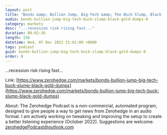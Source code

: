 ```yaml
---
layout: post
title: "Bonds &amp; Bullion Jump, Big-Tech &amp; The Buck Slump, Black Gold Dumps"
audio: bonds-bullion-jump-big-tech-buck-slump-black-gold-dumps-0
category: markets
desc: "...recession risk rising fast..."
duration: 00:02:36
length: 156
datetime: Wed, 07 Dec 2022 21:01:00 +0000
tags: podcast
guid: bonds-bullion-jump-big-tech-buck-slump-black-gold-dumps-0
order: 0
---
```

...recession risk rising fast...

Link: [https://www.zerohedge.com/markets/bonds-bullion-jump-big-tech-buck-slump-black-gold-dumps](https://www.zerohedge.com/markets/bonds-bullion-jump-big-tech-buck-slump-black-gold-dumps)

About: The Zerohedge Podcast is a non-commercial, automated program, designed to give people a way to get news from Zerohedge in an audio format.  I am actively working on tweaking and improving the setup to create a better listening experience (October 2022).  Suggestions are welcome: [zerohedgePodcast@outlook.com](mailto:zerohedgePodcast@outlook.com)